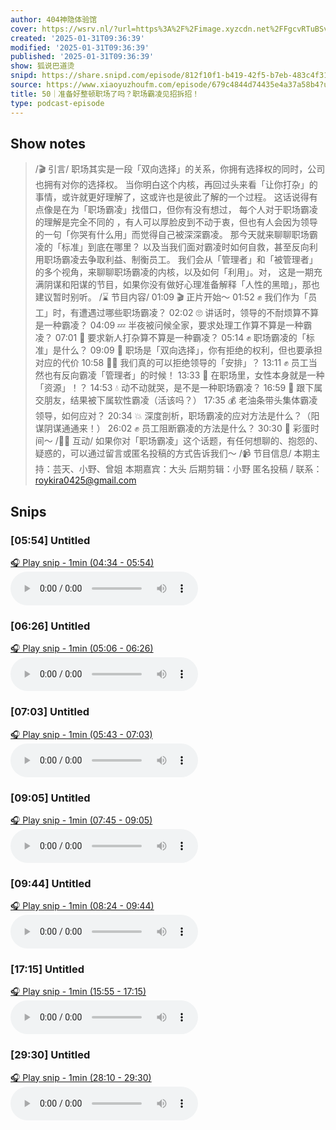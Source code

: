 ```yaml
---
author: 404神隐体验馆
cover: https://wsrv.nl/?url=https%3A%2F%2Fimage.xyzcdn.net%2FFgcvRTuBSvcaed0fE05NJfm7RElV.jpg&w=200&h=200
created: '2025-01-31T09:36:39'
modified: '2025-01-31T09:36:39'
published: '2025-01-31T09:36:39'
show: 狐说巴道烫
snipd: https://share.snipd.com/episode/812f10f1-b419-42f5-b7eb-483c4f316b46
source: https://www.xiaoyuzhoufm.com/episode/679c4844d74435e4a37a58b4?utm_source=rss
title: 50｜准备好整顿职场了吗？职场霸凌见招拆招！
type: podcast-episode
---
```



## Show notes
> /🎬 引言/   职场其实是一段「双向选择」的关系，你拥有选择权的同时，公司也拥有对你的选择权。 当你明白这个内核，再回过头来看「让你打杂」的事情，或许就更好理解了，这或许也是彼此了解的一个过程。
> 这话说得有点像是在为「职场霸凌」找借口，但你有没有想过， 每个人对于职场霸凌的理解是完全不同的 ，有人可以厚脸皮到不动于衷，但也有人会因为领导的一句「你哭有什么用」而觉得自己被深深霸凌。
> 那今天就来聊聊职场霸凌的「标准」到底在哪里？ 以及当我们面对霸凌时如何自救，甚至反向利用职场霸凌去争取利益、制衡员工。
> 我们会从「管理者」和「被管理者」的多个视角，来聊聊职场霸凌的内核，以及如何「利用」。对， 这是一期充满阴谋和阳谋的节目，如果你没有做好心理准备解释「人性的黑暗」，那也建议暂时别听。 
> /⌛️ 节目内容/  01:09 🎬 正片开始～
> 01:52 ✊ 我们作为「员工」时，有遭遇过哪些职场霸凌？
> 02:02 🙄 讲话时，领导的不耐烦算不算是一种霸凌？  04:09 💤 半夜被问候全家，要求处理工作算不算是一种霸凌？  07:01 🍵 要求新人打杂算不算是一种霸凌？  05:14 ✊ 职场霸凌的「标准」是什么？
> 09:09 🤝 职场是「双向选择」，你有拒绝的权利，但也要承担对应的代价
> 10:58 🙅‍♂️ 我们真的可以拒绝领导的「安排」？
> 13:11 ✊ 员工当然也有反向霸凌「管理者」的时候！
> 13:33 👩 在职场里，女性本身就是一种「资源」！？  14:53 💧 动不动就哭，是不是一种职场霸凌？  16:59 🎁 跟下属交朋友，结果被下属软性霸凌（活该吗？）  17:35 💰 老油条带头集体霸凌领导，如何应对？  20:34 💥 深度剖析，职场霸凌的应对方法是什么？（阳谋阴谋通通来！）
> 26:02 ✊ 员工阻断霸凌的方法是什么？
> 30:30 🎉 彩蛋时间～
> /🙋‍♀️ 互动/  如果你对「职场霸凌」这个话题，有任何想聊的、抱怨的、疑惑的，可以通过留言或匿名投稿的方式告诉我们～
> /📹 节目信息/  本期主持：芸天、小野、曾姐 本期嘉宾：大头 后期剪辑：小野  匿名投稿 / 联系：roykira0425@gmail.com

## Snips
### [05:54] Untitled
[🎧 Play snip - 1min️ (04:34 - 05:54)](https://share.snipd.com/snip/d59c0297-86e0-4640-b737-fa26e63a1306)
<audio controls> <source src="https://dts-api.xiaoyuzhoufm.com/track/674fee29182d70c0f9b0ed92/679c4844d74435e4a37a58b4/media.xyzcdn.net/674fee29182d70c0f9b0ed92/loDjgfFA4Ze2j6YYZJj8VdpmT7WJ.m4a#t=04:34,05:54"> </audio>
### [06:26] Untitled
[🎧 Play snip - 1min️ (05:06 - 06:26)](https://share.snipd.com/snip/09468582-741f-49b9-96ca-2d60b9d873a4)
<audio controls> <source src="https://dts-api.xiaoyuzhoufm.com/track/674fee29182d70c0f9b0ed92/679c4844d74435e4a37a58b4/media.xyzcdn.net/674fee29182d70c0f9b0ed92/loDjgfFA4Ze2j6YYZJj8VdpmT7WJ.m4a#t=05:06,06:26"> </audio>
### [07:03] Untitled
[🎧 Play snip - 1min️ (05:43 - 07:03)](https://share.snipd.com/snip/6af3f44c-d283-4b8e-924f-5ba1742745a8)
<audio controls> <source src="https://dts-api.xiaoyuzhoufm.com/track/674fee29182d70c0f9b0ed92/679c4844d74435e4a37a58b4/media.xyzcdn.net/674fee29182d70c0f9b0ed92/loDjgfFA4Ze2j6YYZJj8VdpmT7WJ.m4a#t=05:43,07:03"> </audio>
### [09:05] Untitled
[🎧 Play snip - 1min️ (07:45 - 09:05)](https://share.snipd.com/snip/657f660f-648c-4f81-b492-c20d632844f5)
<audio controls> <source src="https://dts-api.xiaoyuzhoufm.com/track/674fee29182d70c0f9b0ed92/679c4844d74435e4a37a58b4/media.xyzcdn.net/674fee29182d70c0f9b0ed92/loDjgfFA4Ze2j6YYZJj8VdpmT7WJ.m4a#t=07:45,09:05"> </audio>
### [09:44] Untitled
[🎧 Play snip - 1min️ (08:24 - 09:44)](https://share.snipd.com/snip/bb61ef73-a1e2-427c-8566-ee6646c58309)
<audio controls> <source src="https://dts-api.xiaoyuzhoufm.com/track/674fee29182d70c0f9b0ed92/679c4844d74435e4a37a58b4/media.xyzcdn.net/674fee29182d70c0f9b0ed92/loDjgfFA4Ze2j6YYZJj8VdpmT7WJ.m4a#t=08:24,09:44"> </audio>
### [17:15] Untitled
[🎧 Play snip - 1min️ (15:55 - 17:15)](https://share.snipd.com/snip/57f11de2-1f62-4629-a97d-87933473c5be)
<audio controls> <source src="https://dts-api.xiaoyuzhoufm.com/track/674fee29182d70c0f9b0ed92/679c4844d74435e4a37a58b4/media.xyzcdn.net/674fee29182d70c0f9b0ed92/loDjgfFA4Ze2j6YYZJj8VdpmT7WJ.m4a#t=15:55,17:15"> </audio>
### [29:30] Untitled
[🎧 Play snip - 1min️ (28:10 - 29:30)](https://share.snipd.com/snip/61c88dab-b24b-44b2-b45e-24a21ed81af1)
<audio controls> <source src="https://dts-api.xiaoyuzhoufm.com/track/674fee29182d70c0f9b0ed92/679c4844d74435e4a37a58b4/media.xyzcdn.net/674fee29182d70c0f9b0ed92/loDjgfFA4Ze2j6YYZJj8VdpmT7WJ.m4a#t=28:10,29:30"> </audio>
